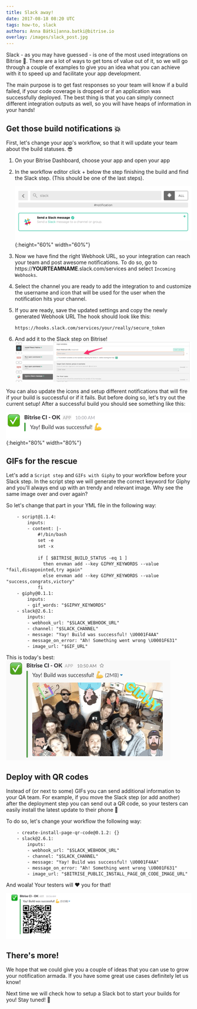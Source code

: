 ```yaml
---
title: Slack away!
date: 2017-08-18 08:20 UTC
tags: how-to, slack
authors: Anna Bátki|anna.batki@bitrise.io
overlay: /images/slack_post.jpg
---
```


Slack - as you may have guessed - is one of the most used integrations on Bitrise 💪. There are a lot of ways to get tons of value out of it, so we will go through a couple of examples to give you an idea what you can achieve with it to speed up and facilitate your app development.

The main purpose is to get fast responses so your team will know if a build failed, if your code coverage is dropped or if an application was successfully deployed. The best thing is that you can simply connect different integration outputs as well, so you will have heaps of information in your hands!

## Get those build notifications 💥

First, let's change your app's workflow, so that it will update your team about the build statuses. 😎

1. On your Bitrise Dashboard, choose your app and open your app
2. In the workflow editor click + below the step finishing the build and find the Slack step. (This should be one of the last steps).

    ![Slack step addition](images/slack-1.png){:height="60%" width="60%"}

3. Now we have find the right Webhook URL, so your integration can reach your team and post awesome notifications. To do so, go to https://__YOURTEAMNAME__.slack.com/services and select `Incoming Webhooks`.
4. Select the channel you are ready to add the integration to and customize the username and icon that will be used for the user when the notification hits your channel.
5. If you are ready, save the updated settings and copy the newly generated Webhook URL
The hook should look like this:

    <pre><code>https://hooks.slack.com/services/your/really/secure_token</code></pre>

6. And add it to the Slack step on Bitrise!
![Slack step!](images/slack-5.png)

You can also update the icons and setup different notifications that will fire if your build is successful or if it fails. But before doing so, let's try out the current setup! After a successful build you should see something like this:

![YAY!](images/slack-2.png){:height="80%" width="80%"}

## GIFs for the rescue

Let's add a `Script step` and `GIFs with Giphy` to your workflow before your Slack step. In the script step we will generate the correct keyword for Giphy and you'll always end up with an trendy and relevant image. Why see the same image over and over again?

So let's change that part in your YML file in the following way:

<pre><code>    - script@1.1.4:
        inputs:
        - content: |-
            #!/bin/bash
            set -e
            set -x

            if [ $BITRISE_BUILD_STATUS -eq 1 ]
              then envman add --key GIPHY_KEYWORDS --value "fail,disappointed,try again"
              else envman add --key GIPHY_KEYWORDS --value "success,congrats,victory"
            fi
    - giphy@0.1.1:
        inputs:
        - gif_words: "$GIPHY_KEYWORDS"
    - slack@2.6.1:
        inputs:
        - webhook_url: "$SLACK_WEBHOOK_URL"
        - channel: "$SLACK_CHANNEL"
        - message: "Yay! Build was successful! \U0001F4AA"
        - message_on_error: "Ah! Something went wrong \U0001F631"
        - image_url: "$GIF_URL"
</code></pre>

This is today's best:
![How 'bout a gif?](images/slack-3.png)

## Deploy with QR codes

Instead of (or next to some) GIFs you can send additional information to your QA team. For example, if you move the Slack step (or add another) after the deployment step you can send out a QR code, so your testers can easily install the latest update to their phone 📲

To do so, let's change your workflow the following way:

<pre><code>    - create-install-page-qr-code@0.1.2: {}
    - slack@2.6.1:
        inputs:
        - webhook_url: "$SLACK_WEBHOOK_URL"
        - channel: "$SLACK_CHANNEL"
        - message: "Yay! Build was successful! \U0001F4AA"
        - message_on_error: "Ah! Something went wrong \U0001F631"
        - image_url: "$BITRISE_PUBLIC_INSTALL_PAGE_QR_CODE_IMAGE_URL"
</code></pre>

And woala! Your testers will ❤ you for that!

![QR code](images/slack-4.png)

## There's more!

We hope that we could give you a couple of ideas that you can use to grow your notification armada. If you have some great use cases definitely let us know!

Next time we will check how to setup a Slack bot to start your builds for you!
Stay tuned! 🙌
